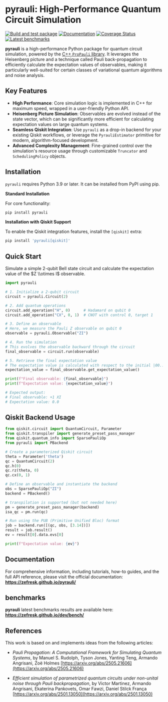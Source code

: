 # pyrauli: High-Performance Quantum Circuit Simulation

[![Build and test package](https://github.com/zeFresk/pyrauli/actions/workflows/ci.yml/badge.svg)](https://github.com/zeFresk/pyrauli/actions/workflows/ci.yml)
[![Documentation](https://img.shields.io/badge/Documentation-View-blue)](https://zefresk.github.io/pyrauli/)
[![Coverage Status](https://coveralls.io/repos/github/zeFresk/pyrauli/badge.svg?branch=coverage)](https://coveralls.io/github/zeFresk/pyrauli?branch=coverage)
[![Latest benchmarks](https://img.shields.io/badge/Benchmarks-View-blue)](https://zefresk.github.io/pyrauli/dev/bench)

**pyrauli** is a high-performance Python package for quantum circuit simulation, powered by the [C++ `ProPauli` library](https://github.com/zeFresk/ProPauli/). It leverages the Heisenberg picture and a technique called Pauli back-propagation to efficiently calculate the expectation values of observables, making it particularly well-suited for certain classes of variational quantum algorithms and noise analysis.

## Key Features

  * **High Performance**: Core simulation logic is implemented in C++ for maximum speed, wrapped in a user-friendly Python API.
  * **Heisenberg Picture Simulation**: Observables are evolved instead of the state vector, which can be significantly more efficient for calculating expectation values on large quantum systems.
  * **Seamless Qiskit Integration**: Use `pyrauli` as a drop-in backend for your existing Qiskit workflows, or leverage the `PyrauliEstimator` primitive for modern, algorithm-focused development.
  * **Advanced Complexity Management**: Fine-grained control over the simulation's resource usage through customizable `Truncator` and `SchedulingPolicy` objects.

## Installation

`pyrauli` requires Python 3.9 or later. It can be installed from PyPI using pip.

**Standard Installation**

For core functionality:

```bash
pip install pyrauli
````

**Installation with Qiskit Support**

To enable the Qiskit integration features, install the `[qiskit]` extra:

```bash
pip install 'pyrauli[qiskit]'
````

## Quick Start

Simulate a simple 2-qubit Bell state circuit and calculate the expectation value of the $Z \\otimes I$ observable.

```python
import pyrauli

# 1. Initialize a 2-qubit circuit
circuit = pyrauli.Circuit(2)

# 2. Add quantum operations
circuit.add_operation("H", 0)      # Hadamard on qubit 0
circuit.add_operation("CX", 0, 1)  # CNOT with control 0, target 1

# 3. Define an observable
# Here, we measure the Pauli Z observable on qubit 0
observable = pyrauli.Observable("ZI")

# 4. Run the simulation
# This evolves the observable backward through the circuit
final_observable = circuit.run(observable)

# 5. Retrieve the final expectation value
# The expectation value is calculated with respect to the initial |00...0> state
expectation_value = final_observable.get_expectation_value()

print(f"Final observable: {final_observable}")
print(f"Expectation value: {expectation_value}")

# Expected output:
# Final observable: +1 XI
# Expectation value: 0.0
```

## Qiskit Backend Usage

```python
from qiskit.circuit import QuantumCircuit, Parameter
from qiskit.transpiler import generate_preset_pass_manager
from qiskit.quantum_info import SparsePauliOp
from pyrauli import PBackend

# Create a parameterized Qiskit circuit
theta = Parameter('theta')
qc = QuantumCircuit(2)
qc.h(0)
qc.rz(theta, 0)
qc.cx(0, 1)

# Define an observable and instantiate the backend
obs = SparsePauliOp("ZI")
backend = PBackend()

# transpilation is supported (but not needed here)
pm = generate_preset_pass_manager(backend)
isa_qc = pm.run(qc)

# Run using the PUB (Primitive Unified Bloc) format
job = backend.run([(qc, obs, [3.14])])
result = job.result()
ev = result[0].data.evs[0]

print(f"Expectation value: {ev}")
```

## Documentation

For comprehensive information, including tutorials, how-to guides, and the full API reference, please visit the official documentation:
**https://zefresk.github.io/pyrauli/**

## benchmarks

**pyrauli** latest benchmarks results are available here: **https://zefresk.github.io/dev/bench/**

## References

This work is based on and implements ideas from the following articles:

  * _Pauli Propagation: A Computational Framework for Simulating Quantum Systems_, by Manuel S. Rudolph, Tyson Jones, Yanting Teng, Armando Angrisani, Zoë Holmes [https://arxiv.org/abs/2505.21606](https://arxiv.org/abs/2505.21606)

  * _Efficient simulation of parametrized quantum circuits under non-unital noise through Pauli backpropagation_, by Victor Martinez, Armando Angrisani, Ekaterina Pankovets, Omar Fawzi, Daniel Stilck França [https://arxiv.org/abs/2501.13050](https://arxiv.org/abs/2501.13050)
